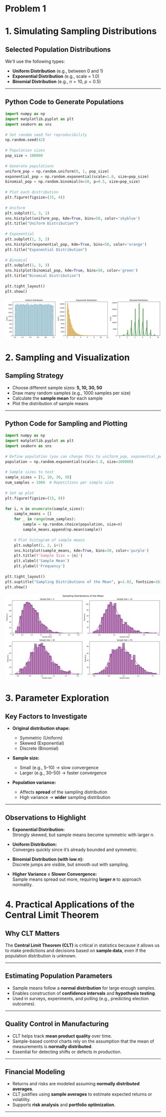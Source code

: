 # Problem 1
# **1. Simulating Sampling Distributions**

## **Selected Population Distributions**

We'll use the following types:

- **Uniform Distribution** (e.g., between 0 and 1)
- **Exponential Distribution** (e.g., scale = 1.0)
- **Binomial Distribution** (e.g., $n = 10$, $p = 0.5$)

---

## **Python Code to Generate Populations**

```python
import numpy as np
import matplotlib.pyplot as plt
import seaborn as sns

# Set random seed for reproducibility
np.random.seed(42)

# Population sizes
pop_size = 100000

# Generate populations
uniform_pop = np.random.uniform(0, 1, pop_size)
exponential_pop = np.random.exponential(scale=1.0, size=pop_size)
binomial_pop = np.random.binomial(n=10, p=0.5, size=pop_size)

# Plot each distribution
plt.figure(figsize=(15, 4))

# Uniform
plt.subplot(1, 3, 1)
sns.histplot(uniform_pop, kde=True, bins=50, color='skyblue')
plt.title("Uniform Distribution")

# Exponential
plt.subplot(1, 3, 2)
sns.histplot(exponential_pop, kde=True, bins=50, color='orange')
plt.title("Exponential Distribution")

# Binomial
plt.subplot(1, 3, 3)
sns.histplot(binomial_pop, kde=True, bins=50, color='green')
plt.title("Binomial Distribution")

plt.tight_layout()
plt.show()
```
![alt text](image.png)




# **2. Sampling and Visualization**

## **Sampling Strategy**

- Choose different sample sizes: **5, 10, 30, 50**
- Draw many random samples (e.g., 1000 samples per size)
- Calculate the **sample mean** for each sample
- Plot the distribution of sample means

---

## **Python Code for Sampling and Plotting**

```python
import numpy as np
import matplotlib.pyplot as plt
import seaborn as sns

# Define population (you can change this to uniform_pop, exponential_pop, etc.)
population = np.random.exponential(scale=1.0, size=100000)

# Sample sizes to test
sample_sizes = [5, 10, 30, 50]
num_samples = 1000  # Repetitions per sample size

# Set up plot
plt.figure(figsize=(15, 8))

for i, n in enumerate(sample_sizes):
    sample_means = []
    for _ in range(num_samples):
        sample = np.random.choice(population, size=n)
        sample_means.append(np.mean(sample))
    
    # Plot histogram of sample means
    plt.subplot(2, 2, i+1)
    sns.histplot(sample_means, kde=True, bins=30, color='purple')
    plt.title(f'Sample Size = {n}')
    plt.xlabel('Sample Mean')
    plt.ylabel('Frequency')

plt.tight_layout()
plt.suptitle("Sampling Distributions of the Mean", y=1.02, fontsize=16)
plt.show()
```
![alt text](image-1.png)





# **3. Parameter Exploration**

## **Key Factors to Investigate**

- **Original distribution shape:**
  - Symmetric (Uniform)
  - Skewed (Exponential)
  - Discrete (Binomial)

- **Sample size:**
  - Small (e.g., 5–10) → slow convergence
  - Larger (e.g., 30–50) → faster convergence

- **Population variance:**
  - Affects **spread** of the sampling distribution
  - High variance → **wider** sampling distribution

---

## **Observations to Highlight**

- **Exponential Distribution:**  
  Strongly skewed, but sample means become symmetric with larger $n$.

- **Uniform Distribution:**  
  Converges quickly since it’s already bounded and symmetric.

- **Binomial Distribution (with low $n$):**  
  Discrete jumps are visible, but smooth out with sampling.

- **Higher Variance = Slower Convergence:**  
  Sample means spread out more, requiring **larger $n$** to approach normality.





# **4. Practical Applications of the Central Limit Theorem**

## **Why CLT Matters**

The **Central Limit Theorem (CLT)** is critical in statistics because it allows us to make predictions and decisions based on **sample data**, even if the population distribution is unknown.

---

## **Estimating Population Parameters**

- Sample means follow a **normal distribution** for large enough samples.
- Enables construction of **confidence intervals** and **hypothesis testing**.
- Used in surveys, experiments, and polling (e.g., predicting election outcomes).

---

## **Quality Control in Manufacturing**

- CLT helps track **mean product quality** over time.
- Sample-based control charts rely on the assumption that the mean of measurements is **normally distributed**.
- Essential for detecting shifts or defects in production.

---

## **Financial Modeling**

- Returns and risks are modeled assuming **normally distributed averages**.
- CLT justifies using **sample averages** to estimate expected returns or volatility.
- Supports **risk analysis** and **portfolio optimization**.

---



